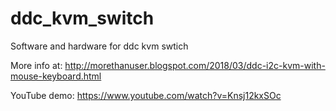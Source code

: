 # ddc_kvm_switch
Software and hardware for  ddc kvm swtich

More info at: http://morethanuser.blogspot.com/2018/03/ddc-i2c-kvm-with-mouse-keyboard.html

YouTube demo: https://www.youtube.com/watch?v=Knsj12kxSOc
